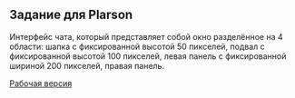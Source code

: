 ## Задание для Plarson

Интерфейс чата, который представляет собой окно разделённое на 4 области: шапка с фиксированной высотой 50 пикселей, подвал с фиксированной высотой 100 пикселей, левая панель с фиксированной шириной 200 пикселей, правая панель.

[Рабочая версия](https://andreyskopintsev.github.io/plarson-task/)
